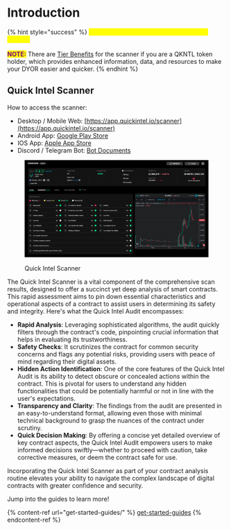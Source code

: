 # Introduction

{% hint style="success" %}
<mark style="color:yellow;">The quick Intel scanner is FREE to use for anyone.</mark>  \
\
<mark style="color:purple;">**NOTE:**</mark> There are [Tier Benefits](../qkntl-token/tiers-and-benefits.md) for the scanner if you are a QKNTL token holder, which provides enhanced information, data, and resources to make your DYOR easier and quicker.
{% endhint %}

## Quick Intel Scanner

How to access the scanner:

* Desktop / Mobile Web:  [https://app.quickintel.io/scanner](https://app.quickintel.io/scanner)
* Android App:  [Google Play Store](https://play.google.com/store/apps/details?id=webviewgold.quickintel)
* IOS App:  [Apple App Store](https://apps.apple.com/app/id6454298521)
* Discord / Telegram Bot:  [Bot Documents](../developer-integration/discord-tg-bots/)

<figure><img src="../.gitbook/assets/Scanner_Main.png" alt=""><figcaption><p>Quick Intel Scanner</p></figcaption></figure>

The Quick Intel Scanner is a vital component of the comprehensive scan results, designed to offer a succinct yet deep analysis of smart contracts. This rapid assessment aims to pin down essential characteristics and operational aspects of a contract to assist users in determining its safety and integrity. Here's what the Quick Intel Audit encompasses:

* **Rapid Analysis**: Leveraging sophisticated algorithms, the audit quickly filters through the contract's code, pinpointing crucial information that helps in evaluating its trustworthiness.
* **Safety Checks**: It scrutinizes the contract for common security concerns and flags any potential risks, providing users with peace of mind regarding their digital assets.
* **Hidden Action Identification**: One of the core features of the Quick Intel Audit is its ability to detect obscure or concealed actions within the contract. This is pivotal for users to understand any hidden functionalities that could be potentially harmful or not in line with the user's expectations.
* **Transparency and Clarity**: The findings from the audit are presented in an easy-to-understand format, allowing even those with minimal technical background to grasp the nuances of the contract under scrutiny.
* **Quick Decision Making**: By offering a concise yet detailed overview of key contract aspects, the Quick Intel Audit empowers users to make informed decisions swiftly—whether to proceed with caution, take corrective measures, or deem the contract safe for use.

Incorporating the Quick Intel Scanner as part of your contract analysis routine elevates your ability to navigate the complex landscape of digital contracts with greater confidence and security.



Jump into the guides to learn more!

{% content-ref url="get-started-guides/" %}
[get-started-guides](get-started-guides/)
{% endcontent-ref %}
